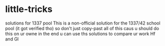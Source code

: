 # little-tricks
solutions for 1337 pool
This is a non-official solution for the 1337/42 school pool (it got verified tho)
so don't just copy-past all of this caus u should do this on ur owne
in the end u can use ths solutions to compare ur work
Hf and Gl
